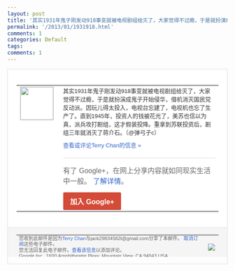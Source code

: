 ```yaml
---
layout: post
title: '其实1931年鬼子刚发动918事变就被电视剧组给灭了，大家觉得不过瘾，于是就扮演成...'
permalink: '/2013/01/1931918.html'
comments: 1
categories: Default
tags: 
comments: 1
---
```

<!-- X-Notifications: 1:7aa915aeb0000000 -->

<div style="border:solid 1px #dfdfdf;color:#686868;font:13px Arial"><div style="background-color:#fff;padding:20px;"><table cellpadding="0" cellspacing="0"><tr><td style="padding-right:15px;vertical-align:top"><a href="https://plus.google.com/_/notifications/emlink?emr=14900066512970582018&amp;emid=CKiHw6_3-rQCFcpecgody3sAAA&amp;path=%2F108643996575278738906&amp;dt=1358822256988&amp;uob=8"><img height="75" src="https://lh3.googleusercontent.com/-KKRGTyJ5Bl0/AAAAAAAAAAI/AAAAAAAAtnY/R4QEWIp3Ur0/s75-c-k-a/photo.jpg" style="border:solid 1px #cccccc;" width="75"/></a></td><td style="width:578px;color:#333;font:13px Arial;vertical-align:top"><div style="padding-bottom:10px">其实1931年鬼子刚发动918事变就被电<wbr/>视剧组给灭了，大家觉得不过瘾，于是就扮演<wbr/>成鬼子开始侵华，借机消灭国民党反动派。因<wbr/>玩儿得太投入，电视台忘建了，电视机也忘了<wbr/>生产了。直到1945年，投资人的钱被花光<wbr/>了，美苏也信以为真，派兵攻打剧组，这才假<wbr/>装投降。重拿到苏联投资后，剧组三年就消灭<wbr/>了蒋介石。（@弹弓子c）</div><a href="https://plus.google.com/_/notifications/emlink?emr=14900066512970582018&amp;emid=CKiHw6_3-rQCFcpecgody3sAAA&amp;path=%2F108643996575278738906%2Fposts%2FYWSbfvgxBbH%3Fgpinv%3DAMIXal8Xbg0p4DlyzxHqhun71-2r2EMPxHUSy6t5Gf21jzkm6P0lZBFDW7XMPzzli1E9ez0gI7B8t5CtokaGi1xjV1hEPCeXkTwv0DJixBPWWgYeUJ4I7RA&amp;dt=1358822256988&amp;uob=8" style="color:#3366CC;text-decoration:none">查看或评论Terry Chan的信息 »</a><div style="margin-top:20px;border-top:solid 1px #dfdfdf"><div style="padding:15px 0;color:#686868;font:16px Arial">有了 Google+，在网上分享内容就如同现实生活中一般。 <a href="http://www.google.com/+/learnmore/" style="color:#3366CC;text-decoration:none">了解详情</a>。</div><a href="https://plus.google.com/_/notifications/emlink?emr=14900066512970582018&amp;emid=CKiHw6_3-rQCFcpecgody3sAAA&amp;path=%2F%3Fgpinv%3DAMIXal8Xbg0p4DlyzxHqhun71-2r2EMPxHUSy6t5Gf21jzkm6P0lZBFDW7XMPzzli1E9ez0gI7B8t5CtokaGi1xjV1hEPCeXkTwv0DJixBPWWgYeUJ4I7RA&amp;dt=1358822256988&amp;uob=8" style="display:inline-block;padding:7px 15px;background-color:#d44b38; color:#fff;font-size:16px; font-weight:bold;border-radius:2px;-webkit-border-radius:2px; -moz-border-radius:2px;border:solid 1px #c43b28; white-space:nowrap;text-decoration:none">加入 Google+</a></div></td></tr></table></div><div style="border-top:solid 1px #dfdfdf;padding:0 20px; background-color:#f5f5f5"><table cellpadding="0" cellspacing="0" style="height:50px"><tbody><tr><td style="vertical-align:middle;width:100%; color:#636363;font:11px Arial; line-height:120%">您收到此邮件是因为<a href="https://plus.google.com/_/notifications/emlink?emr=14900066512970582018&amp;emid=CKiHw6_3-rQCFcpecgody3sAAA&amp;path=%2F108643996575278738906%3Fgpinv%3DAMIXal8Xbg0p4DlyzxHqhun71-2r2EMPxHUSy6t5Gf21jzkm6P0lZBFDW7XMPzzli1E9ez0gI7B8t5CtokaGi1xjV1hEPCeXkTwv0DJixBPWWgYeUJ4I7RA&amp;dt=1358822256988&amp;uob=8" style="color:#3366CC;text-decoration:none">Terry Chan</a>与jack29834582t@gmail.com分享了本邮件。 <a href="https://plus.google.com/_/notifications/emlink?emr=14900066512970582018&amp;emid=CKiHw6_3-rQCFcpecgody3sAAA&amp;path=%2F_%2Fnonplus%2Femailsettings%3Fgpinv%3DAMIXal8Xbg0p4DlyzxHqhun71-2r2EMPxHUSy6t5Gf21jzkm6P0lZBFDW7XMPzzli1E9ez0gI7B8t5CtokaGi1xjV1hEPCeXkTwv0DJixBPWWgYeUJ4I7RA%26est%3DADH5u8XKxkUFSDKvkAUIOkFazOBZ-cskqnSKvxe85rJE-RBYkT-nzelZLP0rMy9StJehvlovdbkSOVU_48ZtdcRANvKNl7ngjd2e2jmb8NC_9R5wM56j3vt6IDD593QkH5EbtwyEoEpyeUETCrStqmXJ1BW9qqnQlQ&amp;dt=1358822256988&amp;uob=8" style="color:#3366CC;text-decoration:none">取消订阅</a>这些电子邮件。<br/>您无法回复此电子邮件。<a href="https://plus.google.com/_/notifications/emlink?emr=14900066512970582018&amp;emid=CKiHw6_3-rQCFcpecgody3sAAA&amp;path=%2F108643996575278738906%2Fposts%2FYWSbfvgxBbH%3Fgpinv%3DAMIXal8Xbg0p4DlyzxHqhun71-2r2EMPxHUSy6t5Gf21jzkm6P0lZBFDW7XMPzzli1E9ez0gI7B8t5CtokaGi1xjV1hEPCeXkTwv0DJixBPWWgYeUJ4I7RA&amp;dt=1358822256988&amp;uob=8" style="color:#3366CC;text-decoration:none">查看该信息</a>以添加评论。<br/>Google Inc., 1600 Amphitheatre Pkwy, Mountain View, CA 94043 USA<br/></td><td><img src="https://ssl.gstatic.com/s2/oz/images/notifications/logo/google-plus-6617a72bb36cc548861652780c9e6ff1.png"/></td></tr></tbody></table></div></div>
